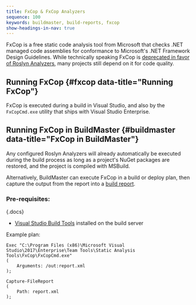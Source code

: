 ```yaml
---
title: FxCop & FxCop Analyzers
sequence: 100
keywords: buildmaster, build-reports, fxcop
show-headings-in-nav: true
---
```

 
FxCop is a free static code analysis tool from Microsoft that checks .NET managed code assemblies for conformance to Microsoft's .NET Framework Design Guidelines. While technically speaking FxCop is [deprecated in favor of Roslyn Analyzers](https://docs.microsoft.com/en-us/visualstudio/code-quality/fxcop-analyzers?view=vs-2019), many projects still depend on it for code quality. 

## Running FxCop {#fxcop data-title="Running FxCop"}

FxCop is executed during a build in Visual Studio, and also by the `FxCopCmd.exe` utility that ships with Visual Studio Enterprise.

## Running FxCop in BuildMaster {#buildmaster data-title="FxCop in BuildMaster"}

Any configured Roslyn Analyzers will already automatically be executed during the build process as long as a project's NuGet packages are restored, and the project is compiled with MSBuild.

Alternatively, BuildMaster can execute FxCop in a build or deploy plan, then capture the output from the report into a [build report](/docs/buildmaster/builds/tests/build-reports). 
 
### Pre-requisites: 
{.docs} 
- [Visual Studio Build Tools](https://visualstudio.microsoft.com/downloads) installed on the build server

Example plan: 
 
```
Exec "C:\Program Files (x86)\Microsoft Visual Studio\2017\Enterprise\Team Tools\Static Analysis Tools\FxCop\FxCopCmd.exe"
(
    Arguments: /out:report.xml 
);
 
Capture-FileReport
(
    Path: report.xml
);
```
